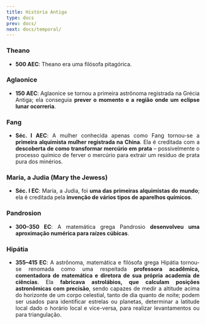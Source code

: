 ```yaml
---
title: História Antiga
type: docs
prev: docs/
next: docs/temporal/
---
```


<div align="justify">

### Theano

- **500 AEC**: Theano era uma filósofa pitagórica.


### Aglaonice

- **150 AEC**: Aglaonice se tornou a primeira astrônoma registrada na Grécia Antiga; ela conseguia **prever o momento e a região onde um eclipse lunar ocorreria**.


### Fang

- **Séc. I AEC**: A mulher conhecida apenas como Fang tornou-se a **primeira alquimista mulher registrada na China**. Ela é creditada com a **descoberta de como transformar mercúrio em prata** – possivelmente o processo químico de ferver o mercúrio para extrair um resíduo de prata pura dos minérios.


### Maria, a Judia (Mary the Jewess)

- **Séc. I EC**: Maria, a Judia, foi **uma das primeiras alquimistas do mundo**; ela é creditada pela **invenção de vários tipos de aparelhos químicos**.


### Pandrosion

- **300–350 EC**: A matemática grega Pandrosio **desenvolveu uma aproximação numérica para raízes cúbicas**.


### Hipátia

- **355–415 EC**: A astrônoma, matemática e filósofa grega Hipátia tornou-se renomada como uma respeitada **professora acadêmica, comentadora de matemática e diretora de sua própria academia de ciências**. Ela **fabricava astrolábios, que calculam posições astronômicas com precisão**, sendo capazes de medir a altitude acima do horizonte de um corpo celestial, tanto de dia quanto de noite; podem ser usados para identificar estrelas ou planetas, determinar a latitude local dado o horário local e vice-versa, para realizar levantamentos ou para triangulação.

</div>
